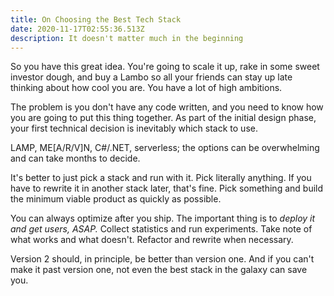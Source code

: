 ```yaml
---
title: On Choosing the Best Tech Stack
date: 2020-11-17T02:55:36.513Z
description: It doesn't matter much in the beginning
---
```

So you have this great idea. You're going to scale it up, rake in some sweet investor dough, and buy a Lambo so all your friends can stay up late thinking about how cool you are. You have a lot of high ambitions.

The problem is you don't have any code written, and you need to know how you are going to put this thing together. As part of the initial design phase, your first technical decision is inevitably which stack to use.

LAMP, ME\[A/R/V]N, C#/.NET, serverless; the options can be overwhelming and can take months to decide. 

It's better to just pick a stack and run with it. Pick literally anything. If you have to rewrite it in another stack later, that's fine. Pick something and build the minimum viable product as quickly as possible. 

You can always optimize after you ship. The important thing is to *deploy it and get users, ASAP.* Collect statistics and run experiments. Take note of what works and what doesn't. Refactor and rewrite when necessary.

Version 2 should, in principle, be better than version one. And if you can't make it past version one, not even the best stack in the galaxy can save you.